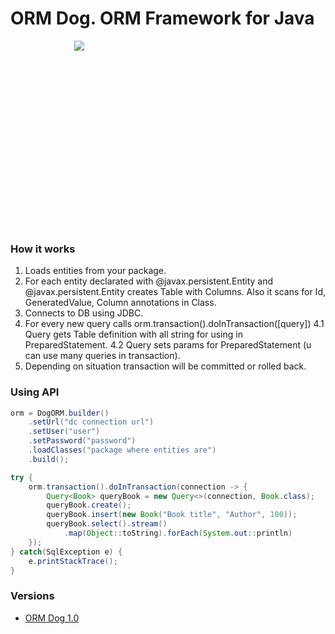 # ORM Dog. ORM Framework for Java

<div style="width: 300px; height: 300px; margin: 0 auto">
    <img src="http://www.clipartsfree.net/svg/other-dog_Clipart_svg_File.svg"></img>
</div>

### How it works      

1. Loads entities from your package.
2. For each entity declarated with @javax.persistent.Entity and @javax.persistent.Entity
creates Table with Columns. Also it scans for Id, GeneratedValue, Column annotations in Class.
3. Connects to DB using JDBC.
4. For every new query calls orm.transaction().doInTransaction([query])
    4.1 Query gets Table definition with all string for using in PreparedStatement.
    4.2 Query sets params for PreparedStatement (u can use many queries in transaction).
5. Depending on situation transaction will be committed or rolled back.

### Using API

```java
orm = DogORM.builder()
    .setUrl("dc connection url")
    .setUser("user")
    .setPassword("password")
    .loadClasses("package where entities are")
    .build();

try {
    orm.transaction().doInTransaction(connection -> {
        Query<Book> queryBook = new Query<>(connection, Book.class);
        queryBook.create();
        queryBook.insert(new Book("Book title", "Author", 100));
        queryBook.select().stream()
            .map(Object::toString).forEach(System.out::println)
    });
} catch(SqlException e) {
    e.printStackTrace();
}
```

### Versions

- [ORM Dog 1.0](https://github.com/srcmaxim/orm-dog/raw/master/versions/orm-dog-1.0.jar)
